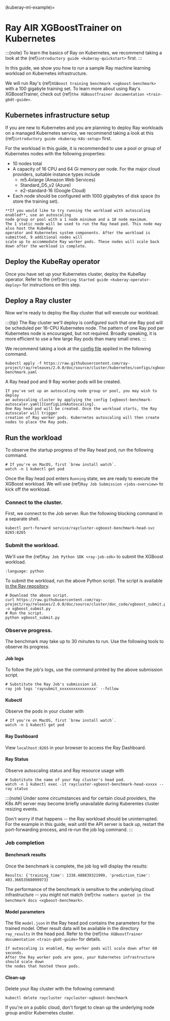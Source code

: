 (kuberay-ml-example)=

# Ray AIR XGBoostTrainer on Kubernetes

:::{note}
To learn the basics of Ray on Kubernetes, we recommend taking a look
at the {ref}`introductory guide <kuberay-quickstart>` first.
:::


In this guide, we show you how to run a sample Ray machine learning
workload on Kubernetes infrastructure.

We will run Ray's {ref}`XGBoost training benchmark <xgboost-benchmark>` with a 100 gigabyte training set.
To learn more about using Ray's XGBoostTrainer, check out {ref}`the XGBoostTrainer documentation <train-gbdt-guide>`.

## Kubernetes infrastructure setup

If you are new to Kubernetes and you are planning to deploy Ray workloads on a managed
Kubernetes service, we recommend taking a look at this {ref}`introductory guide <kuberay-k8s-setup>`
first.

For the workload in this guide, it is recommended to use a pool or group of Kubernetes nodes
with the following properties:
- 10 nodes total
- A capacity of 16 CPU and 64 Gi memory per node. For the major cloud providers, suitable instance types include
    * m5.4xlarge (Amazon Web Services)
    * Standard_D5_v2 (Azure)
    * e2-standard-16 (Google Cloud)
- Each node should be configured with 1000 gigabytes of disk space (to store the training set).

```{admonition} Optional: Set up an autoscaling node pool
**If you would like to try running the workload with autoscaling enabled**, use an autoscaling
node group or pool with a 1 node minimum and a 10 node maximum.
The 1 static node will be used to run the Ray head pod. This node may also host the KubeRay
operator and Kubernetes system components. After the workload is submitted, 9 additional nodes will
scale up to accommodate Ray worker pods. These nodes will scale back down after the workload is complete.
```

## Deploy the KubeRay operator

Once you have set up your Kubernetes cluster, deploy the KubeRay operator.
Refer to the {ref}`Getting Started guide <kuberay-operator-deploy>`
for instructions on this step.

## Deploy a Ray cluster

Now we're ready to deploy the Ray cluster that will execute our workload.

:::{tip}
The Ray cluster we'll deploy is configured such that one Ray pod will be scheduled
per 16-CPU Kubernetes node. The pattern of one Ray pod per Kubernetes node is encouraged, but not required.
Broadly speaking, it is more efficient to use a few large Ray pods than many small ones.
:::

We recommend taking a look at the [config file][ConfigLink] applied in the following command.
```shell
kubectl apply -f https://raw.githubusercontent.com/ray-project/ray/releases/2.0.0/doc/source/cluster/kubernetes/configs/xgboost-benchmark.yaml
```

A Ray head pod and 9 Ray worker pods will be created.


```{admonition} Optional: Deploying an autoscaling Ray cluster
If you've set up an autoscaling node group or pool, you may wish to deploy
an autoscaling cluster by applying the config [xgboost-benchmark-autoscaler.yaml][ConfigLinkAutoscaling].
One Ray head pod will be created. Once the workload starts, the Ray autoscaler will trigger
creation of Ray worker pods. Kubernetes autoscaling will then create nodes to place the Ray pods.
```

## Run the workload

To observe the startup progress of the Ray head pod, run the following command.

```shell
# If you're on MacOS, first `brew install watch`.
watch -n 1 kubectl get pod
```

Once the Ray head pod enters `Running` state, we are ready to execute the XGBoost workload.
We will use {ref}`Ray Job Submission <jobs-overview>` to kick off the workload.

### Connect to the cluster.

First, we connect to the Job server. Run the following blocking command
in a separate shell.
```shell
kubectl port-forward service/raycluster-xgboost-benchmark-head-svc 8265:8265
```

### Submit the workload.

We'll use the {ref}`Ray Job Python SDK <ray-job-sdk>` to submit the XGBoost workload.

```{literalinclude} /cluster/doc_code/xgboost_submit.py
:language: python
```

To submit the workload, run the above Python script.
The script is available [in the Ray repository][XGBSubmit].

```shell
# Download the above script.
curl https://raw.githubusercontent.com/ray-project/ray/releases/2.0.0/doc/source/cluster/doc_code/xgboost_submit.py -o xgboost_submit.py
# Run the script.
python xgboost_submit.py
```

### Observe progress.

The benchmark may take up to 30 minutes to run.
Use the following tools to observe its progress.

#### Job logs

To follow the job's logs, use the command printed by the above submission script.
```shell
# Substitute the Ray Job's submission id.
ray job logs 'raysubmit_xxxxxxxxxxxxxxxx' --follow
```

#### Kubectl

Observe the pods in your cluster with
```shell
# If you're on MacOS, first `brew install watch`.
watch -n 1 kubectl get pod
```

#### Ray Dashboard

View `localhost:8265` in your browser to access the Ray Dashboard.

#### Ray Status

Observe autoscaling status and Ray resource usage with
```shell
# Substitute the name of your Ray cluster's head pod.
watch -n 1 kubectl exec -it raycluster-xgboost-benchmark-head-xxxxx -- ray status
```

:::{note}
Under some circumstances and for certain cloud providers,
the K8s API server may become briefly unavailable during Kuberentes
cluster resizing events.

Don't worry if that happens -- the Ray workload should be uninterrupted.
For the example in this guide, wait until the API server is back up, restart the port-forwarding process,
and re-run the job log command.
:::

### Job completion

#### Benchmark results

Once the benchmark is complete, the job log will display the results:

```
Results: {'training_time': 1338.488839321999, 'prediction_time': 403.36653568099973}
```

The performance of the benchmark is sensitive to the underlying cloud infrastructure --
you might not match {ref}`the numbers quoted in the benchmark docs <xgboost-benchmark>`.

#### Model parameters
The file `model.json` in the Ray head pod contains the parameters for the trained model.
Other result data will be available in the directory `ray_results` in the head pod.
Refer to the {ref}`the XGBoostTrainer documentation <train-gbdt-guide>` for details.

```{admonition} Scale-down
If autoscaling is enabled, Ray worker pods will scale down after 60 seconds.
After the Ray worker pods are gone, your Kubernetes infrastructure should scale down
the nodes that hosted these pods.
```

#### Clean-up
Delete your Ray cluster with the following command:
```shell
kubectl delete raycluster raycluster-xgboost-benchmark
```
If you're on a public cloud, don't forget to clean up the underlying
node group and/or Kubernetes cluster.

[ConfigLink]:https://raw.githubusercontent.com/ray-project/ray/releases/2.0.0/doc/source/cluster/kubernetes/configs/xgboost-benchmark.yaml
[ConfigLinkAutoscaling]: https://raw.githubusercontent.com/ray-project/ray/releases/2.0.0/doc/source/cluster/kubernetes/configs/xgboost-benchmark-autoscaler.yaml
[XGBSubmit]: https://github.com/ray-project/ray/blob/releases/2.0.0/doc/source/cluster/doc_code/xgboost_submit.py
